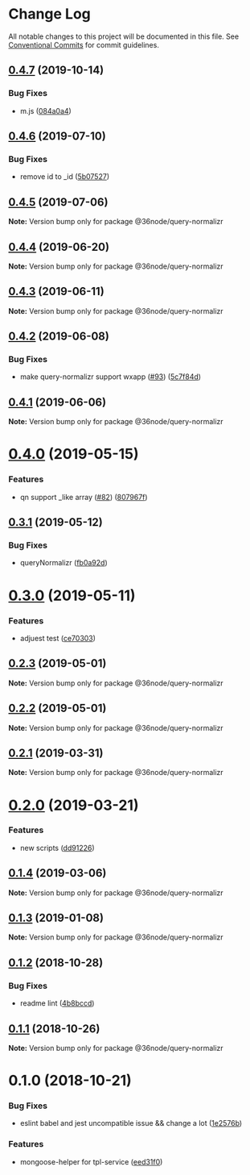 # Change Log

All notable changes to this project will be documented in this file.
See [Conventional Commits](https://conventionalcommits.org) for commit guidelines.

## [0.4.7](https://github.com/36node/sketch/compare/@36node/query-normalizr@0.4.6...@36node/query-normalizr@0.4.7) (2019-10-14)


### Bug Fixes

* m.js ([084a0a4](https://github.com/36node/sketch/commit/084a0a4))





## [0.4.6](https://github.com/36node/sketch/compare/@36node/query-normalizr@0.4.5...@36node/query-normalizr@0.4.6) (2019-07-10)


### Bug Fixes

* remove id to _id ([5b07527](https://github.com/36node/sketch/commit/5b07527))





## [0.4.5](https://github.com/36node/sketch/compare/@36node/query-normalizr@0.4.4...@36node/query-normalizr@0.4.5) (2019-07-06)

**Note:** Version bump only for package @36node/query-normalizr





## [0.4.4](https://github.com/36node/sketch/compare/@36node/query-normalizr@0.4.3...@36node/query-normalizr@0.4.4) (2019-06-20)

**Note:** Version bump only for package @36node/query-normalizr





## [0.4.3](https://github.com/36node/query-normalizr/compare/@36node/query-normalizr@0.4.2...@36node/query-normalizr@0.4.3) (2019-06-11)

**Note:** Version bump only for package @36node/query-normalizr





## [0.4.2](https://github.com/36node/query-normalizr/compare/@36node/query-normalizr@0.4.1...@36node/query-normalizr@0.4.2) (2019-06-08)


### Bug Fixes

* make query-normalizr support wxapp ([#93](https://github.com/36node/query-normalizr/issues/93)) ([5c7f84d](https://github.com/36node/query-normalizr/commit/5c7f84d))





## [0.4.1](https://github.com/36node/query-normalizr/compare/@36node/query-normalizr@0.4.0...@36node/query-normalizr@0.4.1) (2019-06-06)

**Note:** Version bump only for package @36node/query-normalizr





# [0.4.0](https://github.com/36node/query-normalizr/compare/@36node/query-normalizr@0.3.1...@36node/query-normalizr@0.4.0) (2019-05-15)


### Features

* qn support _like array ([#82](https://github.com/36node/query-normalizr/issues/82)) ([807967f](https://github.com/36node/query-normalizr/commit/807967f))





## [0.3.1](https://github.com/36node/query-normalizr/compare/@36node/query-normalizr@0.3.0...@36node/query-normalizr@0.3.1) (2019-05-12)


### Bug Fixes

* queryNormalizr ([fb0a92d](https://github.com/36node/query-normalizr/commit/fb0a92d))





# [0.3.0](https://github.com/36node/query-normalizr/compare/@36node/query-normalizr@0.2.3...@36node/query-normalizr@0.3.0) (2019-05-11)


### Features

* adjuest test ([ce70303](https://github.com/36node/query-normalizr/commit/ce70303))





## [0.2.3](https://github.com/36node/query-normalizr/compare/@36node/query-normalizr@0.2.2...@36node/query-normalizr@0.2.3) (2019-05-01)

**Note:** Version bump only for package @36node/query-normalizr





## [0.2.2](https://github.com/36node/query-normalizr/compare/@36node/query-normalizr@0.2.1...@36node/query-normalizr@0.2.2) (2019-05-01)

**Note:** Version bump only for package @36node/query-normalizr





## [0.2.1](https://github.com/36node/query-normalizr/compare/@36node/query-normalizr@0.2.0...@36node/query-normalizr@0.2.1) (2019-03-31)

**Note:** Version bump only for package @36node/query-normalizr





# [0.2.0](https://github.com/36node/query-normalizr/compare/@36node/query-normalizr@0.1.4...@36node/query-normalizr@0.2.0) (2019-03-21)


### Features

* new scripts ([dd91226](https://github.com/36node/query-normalizr/commit/dd91226))





## [0.1.4](https://github.com/36node/query-normalizr/compare/@36node/query-normalizr@0.1.3...@36node/query-normalizr@0.1.4) (2019-03-06)

**Note:** Version bump only for package @36node/query-normalizr





## [0.1.3](https://github.com/36node/query-normalizr/compare/@36node/query-normalizr@0.1.2...@36node/query-normalizr@0.1.3) (2019-01-08)

**Note:** Version bump only for package @36node/query-normalizr





## [0.1.2](https://github.com/36node/query-normalizr/compare/@36node/query-normalizr@0.1.1...@36node/query-normalizr@0.1.2) (2018-10-28)


### Bug Fixes

* readme lint ([4b8bccd](https://github.com/36node/query-normalizr/commit/4b8bccd))





## [0.1.1](https://github.com/36node/query-normalizr/compare/@36node/query-normalizr@0.1.0...@36node/query-normalizr@0.1.1) (2018-10-26)

**Note:** Version bump only for package @36node/query-normalizr





# 0.1.0 (2018-10-21)


### Bug Fixes

* eslint babel and jest uncompatible issue && change a lot ([1e2576b](https://github.com/36node/query-normalizr/commit/1e2576b))


### Features

* mongoose-helper for tpl-service ([eed31f0](https://github.com/36node/query-normalizr/commit/eed31f0))
